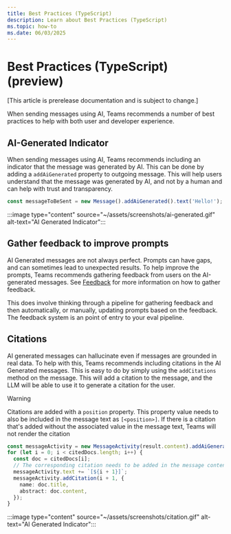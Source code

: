 ```yaml
---
title: Best Practices (TypeScript)
description: Learn about Best Practices (TypeScript)
ms.topic: how-to
ms.date: 06/03/2025
---
```


# Best Practices (TypeScript) (preview)

[This article is prerelease documentation and is subject to change.]

When sending messages using AI, Teams recommends a number of best practices to help with both user and developer experience.

## AI-Generated Indicator

When sending messages using AI, Teams recommends including an indicator that the message was generated by AI. This can be done by adding a `addAiGenerated` property to outgoing message. This will help users understand that the message was generated by AI, and not by a human and can help with trust and transparency.

```typescript
const messageToBeSent = new Message().addAiGenerated().text('Hello!');
```

:::image type="content" source="~/assets/screenshots/ai-generated.gif" alt-text="AI Generated Indicator":::

## Gather feedback to improve prompts

AI Generated messages are not always perfect. Prompts can have gaps, and can sometimes lead to unexpected results. To help improve the prompts, Teams recommends gathering feedback from users on the AI-generated messages. See [Feedback](../feedback) for more information on how to gather feedback.

This does involve thinking through a pipeline for gathering feedback and then automatically, or manually, updating prompts based on the feedback. The feedback system is an point of entry to your eval pipeline.

## Citations

AI generated messages can hallucinate even if messages are grounded in real data. To help with this, Teams recommends including citations in the AI Generated messages. This is easy to do by simply using the `addCitations` method on the message. This will add a citation to the message, and the LLM will be able to use it to generate a citation for the user.

> [!WARNING]
> Citations are added with a `position` property. This property value needs to also be included in the message text as `[<position>]`. If there is a citation that's added without the associated value in the message text, Teams will not render the citation

```ts
const messageActivity = new MessageActivity(result.content).addAiGenerated();
for (let i = 0; i < citedDocs.length; i++) {
  const doc = citedDocs[i];
  // The corresponding citation needs to be added in the message content
  messageActivity.text += `[${i + 1}]`;
  messageActivity.addCitation(i + 1, {
    name: doc.title,
    abstract: doc.content,
  });
}
```

:::image type="content" source="~/assets/screenshots/citation.gif" alt-text="AI Generated Indicator":::
